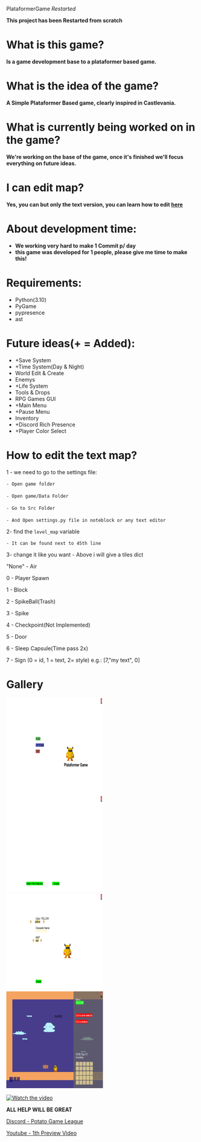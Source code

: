 PlataformerGame *Restarted*

**This project has been Restarted from scratch**

# What is this game?
**Is a game development base to a plataformer based game.**

# What is the idea of ​​the game?
**A Simple Plataformer Based game, clearly inspired in Castlevania.**

# What is currently being worked on in the game?
**We're working on the base of the game, once it's finished we'll focus everything on future ideas.**

# I can edit map?
**Yes, you can but only the text version, you can learn how to edit [here](#How-to-edit-the-text-map)**

# About development time:
- **We working very hard to make 1 Commit p/ day**
- **this game was developed for 1 people, please give me time to make this!**

# Requirements:
- Python(3.10)
- PyGame
- pypresence
- ast

# Future ideas(+ = Added):
- +Save System
- +Time System(Day & Night)
- World Edit & Create
- Enemys
- +Life System
- Tools & Drops
- RPG Games GUI
- +Main Menu
- +Pause Menu
- Inventory
- +Discord Rich Presence
- +Player Color Select

# How to edit the text map?
1  - we need to go to the settings file:

    - Open game folder

    - Open game/Data Folder

    - Go to Src Folder

    - And Open settings.py file in noteblock or any text editor

2- find the ``level_map`` variable

    - It can be found next to 45th line

3- change it like you want
    - Above i will give a tiles dict

"None" - Air

0 - Player Spawn

1 - Block

2 - SpikeBall(Trash)

3 - Spike

4 - Checkpoint(Not Implemented)

5 - Door

6 - Sleep Capsule(Time pass 2x)

7 - Sign (0 = id, 1 = text, 2= style) e.g.: [7,"my text", 0]

# Gallery
<img src="https://raw.githubusercontent.com/MrJuaumBR/PlataformerPygame/main/screenshots/main_menu.png" width="256px" height="256px" title="Main Menu" style="display: inline-block;">
<img src="https://raw.githubusercontent.com/MrJuaumBR/PlataformerPygame/main/screenshots/save_select.png" width="256px" height="256px" title="Save Select Menu" style="display: inline-block;">
<img src="https://raw.githubusercontent.com/MrJuaumBR/PlataformerPygame/main/screenshots/character_create.png" width="256px" height="256px" title="Character Create Menu" style="display: inline-block;">
<img src="https://raw.githubusercontent.com/MrJuaumBR/PlataformerPygame/main/screenshots/in_game.png" width="256px" height="256px" title="In Game Menu" style="display: inline-block;">

[![Watch the video](https://img.youtube.com/vi/Z8YsoE_-bUE/0.jpg)](https://youtu.be/Z8YsoE_-bUE)

**ALL HELP WILL BE GREAT**

[Discord - Potato Game League](https://discord.gg/fb84sHDX7R)

[Youtube - 1th Preview Video](https://youtu.be/Z8YsoE_-bUE)